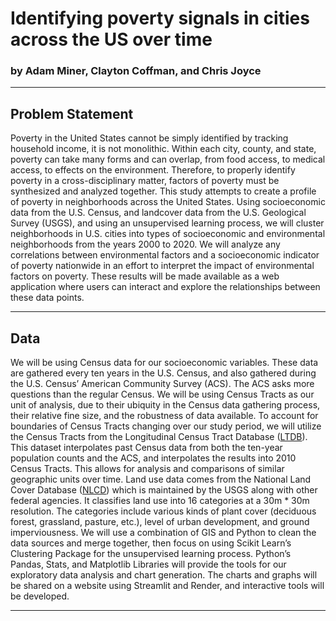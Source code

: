 # Identifying poverty signals in cities across the US over time
### by Adam Miner, Clayton Coffman, and Chris Joyce
---
## Problem Statement

Poverty in the United States cannot be simply identified by tracking household income, it is not monolithic. Within each city, county, and state, poverty can take many forms and can overlap, from food access, to medical access, to effects on the environment. Therefore, to properly identify poverty in a cross-disciplinary matter, factors of poverty must be synthesized and analyzed together.
This study attempts to create a profile of poverty in neighborhoods across the United States. Using socioeconomic data from the U.S. Census, and landcover data from the U.S. Geological Survey (USGS), and using an unsupervised learning process, we will cluster neighborhoods in U.S. cities into types of socioeconomic and environmental neighborhoods from the years 2000 to 2020.
We will analyze any correlations between environmental factors and a socioeconomic indicator of poverty nationwide in an effort to interpret the impact of environmental factors on poverty. These results will be made available as a web application where users can interact and explore the relationships between these data points.

---
## Data

We will be using Census data for our socioeconomic variables. These data are gathered every ten years in the U.S. Census, and also gathered during the U.S. Census’ American Community Survey (ACS). The ACS asks more questions than the regular Census. We will be using Census Tracts as our unit of analysis, due to their ubiquity in the Census data gathering process, their relative fine size, and the robustness of data available.
To account for boundaries of Census Tracts changing over our study period, we will utilize the Census Tracts from the Longitudinal Census Tract Database ([LTDB](https://s4.ad.brown.edu/Projects/Diversity/researcher/bridging.htm)). This dataset interpolates past Census data from both the ten-year population counts and the ACS, and interpolates the results into 2010 Census Tracts. This allows for analysis and comparisons of similar geographic units over time.
Land use data comes from the National Land Cover Database ([NLCD](https://www.usgs.gov/centers/eros/science/national-land-cover-database)) which is maintained by the USGS along with other federal agencies. It classifies land use into 16 categories at a 30m * 30m resolution. The categories include various kinds of plant cover (deciduous forest, grassland, pasture, etc.), level of urban development, and ground imperviousness.
We will use a combination of GIS and Python to clean the data sources and merge together, then focus on using Scikit Learn’s Clustering Package for the unsupervised learning process. Python’s Pandas, Stats, and Matplotlib Libraries will provide the tools for our exploratory data analysis and chart generation.
The charts and graphs will be shared on a website using Streamlit and Render, and interactive tools will be developed.

---
